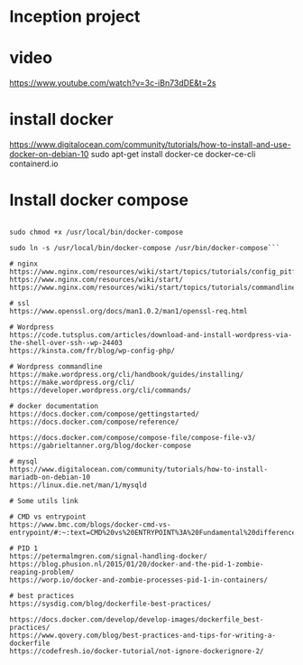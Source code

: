 
# Inception project

# video
https://www.youtube.com/watch?v=3c-iBn73dDE&t=2s

# install docker
https://www.digitalocean.com/community/tutorials/how-to-install-and-use-docker-on-debian-10
sudo apt-get install docker-ce docker-ce-cli containerd.io

# Install docker compose
```sudo curl -L "https://github.com/docker/compose/releases/download/1.29.2/docker-compose-$(uname -s)-$(uname -m)" -o /usr/local/bin/docker-compose

sudo chmod +x /usr/local/bin/docker-compose

sudo ln -s /usr/local/bin/docker-compose /usr/bin/docker-compose```

# nginx
https://www.nginx.com/resources/wiki/start/topics/tutorials/config_pitfalls/
https://www.nginx.com/resources/wiki/start/
https://www.nginx.com/resources/wiki/start/topics/tutorials/commandline/

# ssl
https://www.openssl.org/docs/man1.0.2/man1/openssl-req.html

# Wordpress
https://code.tutsplus.com/articles/download-and-install-wordpress-via-the-shell-over-ssh--wp-24403
https://kinsta.com/fr/blog/wp-config-php/

# Wordpress commandline
https://make.wordpress.org/cli/handbook/guides/installing/
https://make.wordpress.org/cli/
https://developer.wordpress.org/cli/commands/

# docker documentation
https://docs.docker.com/compose/gettingstarted/
https://docs.docker.com/compose/reference/

https://docs.docker.com/compose/compose-file/compose-file-v3/
https://gabrieltanner.org/blog/docker-compose

# mysql
https://www.digitalocean.com/community/tutorials/how-to-install-mariadb-on-debian-10
https://linux.die.net/man/1/mysqld

# Some utils link

# CMD vs entrypoint
https://www.bmc.com/blogs/docker-cmd-vs-entrypoint/#:~:text=CMD%20vs%20ENTRYPOINT%3A%20Fundamental%20differences&text=CMD%20commands%20are%20ignored%20by,as%20arguments%20of%20the%20command.

# PID 1
https://petermalmgren.com/signal-handling-docker/
https://blog.phusion.nl/2015/01/20/docker-and-the-pid-1-zombie-reaping-problem/
https://worp.io/docker-and-zombie-processes-pid-1-in-containers/

# best practices
https://sysdig.com/blog/dockerfile-best-practices/

https://docs.docker.com/develop/develop-images/dockerfile_best-practices/
https://www.qovery.com/blog/best-practices-and-tips-for-writing-a-dockerfile
https://codefresh.io/docker-tutorial/not-ignore-dockerignore-2/

